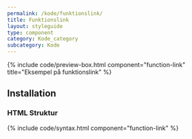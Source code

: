```yaml
---
permalink: /kode/funktionslink/
title: Funktionslink
layout: styleguide
type: component
category: Kode_category
subcategory: Kode
---
```


{% include code/preview-box.html component="function-link" title="Eksempel på funktionslink" %}

## Installation

### HTML Struktur

{% include code/syntax.html component="function-link" %}
